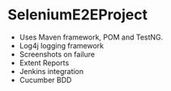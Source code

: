 # SeleniumE2EProject
- Uses Maven framework, POM and TestNG.
- Log4j logging framework
- Screenshots on failure
- Extent Reports
- Jenkins integration
- Cucumber BDD
